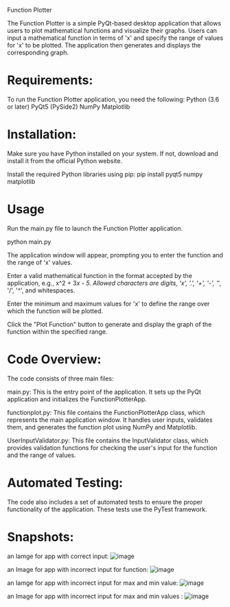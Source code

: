 
Function Plotter

The Function Plotter is a simple PyQt-based desktop application that allows users to plot mathematical functions and visualize their graphs. Users can input a mathematical function in terms of 'x' and specify the range of values for 'x' to be plotted. The application then generates and displays the corresponding graph.

# Requirements:
To run the Function Plotter application, you need the following:
Python (3.6 or later)
PyQt5 (PySide2)
NumPy
Matplotlib

# Installation:

Make sure you have Python installed on your system. If not, download and install it from the official Python website.

Install the required Python libraries using pip:
pip install pyqt5 numpy matplotlib

# Usage
Run the main.py file to launch the Function Plotter application.

python main.py


The application window will appear, prompting you to enter the function and the range of 'x' values.

Enter a valid mathematical function in the format accepted by the application, e.g., x^2 + 3*x - 5. Allowed characters are digits, 'x', '.', '+', '-', '*', '/', '^', and whitespaces.

Enter the minimum and maximum values for 'x' to define the range over which the function will be plotted.

Click the "Plot Function" button to generate and display the graph of the function within the specified range.


# Code Overview:

The code consists of three main files:

main.py: This is the entry point of the application. It sets up the PyQt application and initializes the FunctionPlotterApp.

functionplot.py: This file contains the FunctionPlotterApp class, which represents the main application window. It handles user inputs, validates them, and generates the function plot using NumPy and Matplotlib.

UserInputValidator.py: This file contains the InputValidator class, which provides validation functions for checking the user's input for the function and the range of values.

# Automated Testing:
The code also includes a set of automated tests to ensure the proper functionality of the application. These tests use the PyTest framework.

# Snapshots:
an Iamge for app with correct input: 
![image](https://github.com/Abdelaziz25/Function-Plotter/assets/90736727/4397f971-5eac-4ad9-9223-c3f5984d654b)

an Image for app with incorrect input for function:
![image](https://github.com/Abdelaziz25/Function-Plotter/assets/90736727/24ccd867-d215-4ca0-9425-67f70862ebb1)

an Iamge for app with incorrect input for max and min value:
![image](https://github.com/Abdelaziz25/Function-Plotter/assets/90736727/a0698168-11ad-48ee-bb15-807b9e89fae5)

an Image for app with incorrect input for max and min values :
![image](https://github.com/Abdelaziz25/Function-Plotter/assets/90736727/eaf2ac67-b712-47c1-a89a-3e17f9642a66)


